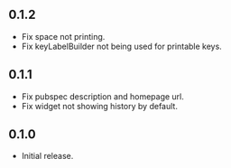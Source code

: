 ## 0.1.2

- Fix space not printing.
- Fix keyLabelBuilder not being used for printable keys.

## 0.1.1

- Fix pubspec description and homepage url.
- Fix widget not showing history by default.

## 0.1.0

- Initial release.
